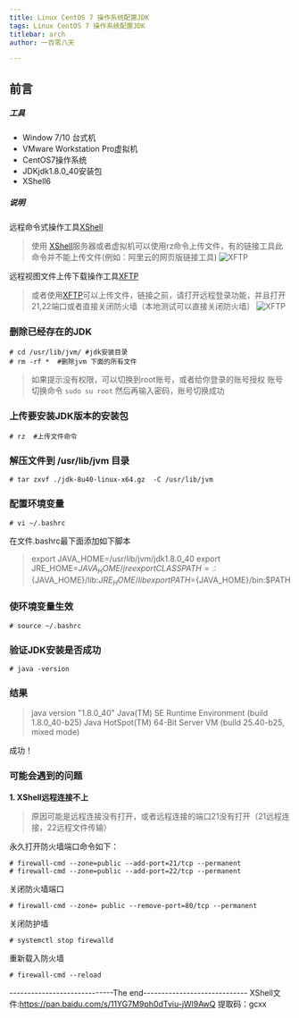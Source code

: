 ```yaml
---
title: Linux CentOS 7 操作系统配置JDK
tags: Linux CentOS 7 操作系统配置JDK
titlebar: arch
author: 一百零八天

---
```


## 前言

##### 工具
- Window 7/10 台式机
- VMware Workstation Pro虚拟机
- CentOS7操作系统
- JDKjdk1.8.0_40安装包
- XShell6

##### 说明
远程命令式操作工具[XShell](https://www.netsarang.com/zh/xshell/)
> 使用 [XShell](https://www.netsarang.com/zh/xshell/)服务器或者虚拟机可以使用rz命令上传文件，有的链接工具此命令并不能上传文件(例如：阿里云的网页版链接工具)
![XFTP](https://www.netsarang.com/wp-content/uploads/2018/12/xshell_wc.png)

远程视图文件上传下载操作工具[XFTP](https://www.netsarang.com/zh/xftp/)
>或者使用[XFTP](https://www.netsarang.com/zh/xftp/)可以上传文件，链接之前，请打开远程登录功能，并且打开21,22端口或者直接关闭防火墙（本地测试可以直接关闭防火墙）
![XFTP](https://www.netsarang.com/wp-content/uploads/2018/12/xftp_wc.png)


### 删除已经存在的JDK
```
# cd /usr/lib/jvm/ #jdk安装目录
# rm -rf *  #删除jvm 下面的所有文件
```
> 如果提示没有权限，可以切换到root账号，或者给你登录的账号授权
> 账号切换命令 ``` sudo su root ``` 然后再输入密码，账号切换成功

### 上传要安装JDK版本的安装包
```
# rz  #上传文件命令
```

### 解压文件到 /usr/lib/jvm 目录
```
# tar zxvf ./jdk-8u40-linux-x64.gz  -C /usr/lib/jvm
```

### 配置环境变量
```
# vi ~/.bashrc
```
在文件.bashrc最下面添加如下脚本
> export JAVA_HOME=/usr/lib/jvm/jdk1.8.0_40
> export JRE_HOME=${JAVA_HOME}/jre
> export CLASSPATH=.:${JAVA_HOME}/lib:${JRE_HOME}/lib
> export PATH=${JAVA_HOME}/bin:$PATH

### 使环境变量生效
```
# source ~/.bashrc
```
### 验证JDK安装是否成功
```
# java -version
```
### 结果
> java version "1.8.0_40"
> Java(TM) SE Runtime Environment (build 1.8.0_40-b25)
> Java HotSpot(TM) 64-Bit Server VM (build 25.40-b25, mixed mode)

成功！

### 可能会遇到的问题
**1. XShell远程连接不上** 
> 原因可能是远程连接没有打开，或者远程连接的端口21没有打开（21远程连接，22远程文件传输）

永久打开防火墙端口命令如下：
```
# firewall-cmd --zone=public --add-port=21/tcp --permanent
# firewall-cmd --zone=public --add-port=22/tcp --permanent
```
关闭防火墙端口
```
# firewall-cmd --zone= public --remove-port=80/tcp --permanent
```
关闭防护墙
```
# systemctl stop firewalld
```
重新载入防火墙
```
# firewall-cmd --reload
```
-----------------------------The end-----------------------------
XShell文件:https://pan.baidu.com/s/11YG7M9ph0dTviu-jWl9AwQ 提取码：gcxx
